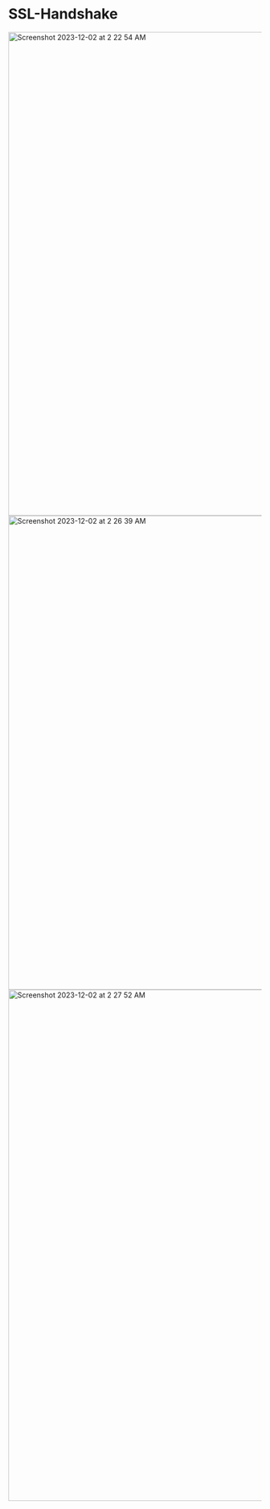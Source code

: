 # SSL-Handshake

<img width="962" alt="Screenshot 2023-12-02 at 2 22 54 AM" src="https://github.com/archanaheeralal77/SSL-Handshake/assets/127080874/4453731f-5ad5-4b9f-ae10-ad110f0330e8">
<img width="943" alt="Screenshot 2023-12-02 at 2 26 39 AM" src="https://github.com/archanaheeralal77/SSL-Handshake/assets/127080874/c677ed18-090d-40a8-b321-bfa018f4081a">
<img width="1017" alt="Screenshot 2023-12-02 at 2 27 52 AM" src="https://github.com/archanaheeralal77/SSL-Handshake/assets/127080874/3475db67-9bef-457d-a090-8007d3330371">
